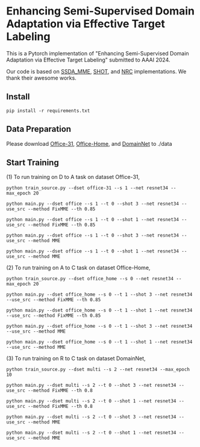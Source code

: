 # Enhancing Semi-Supervised Domain Adaptation via Effective Target Labeling


This is a Pytorch implementation of "Enhancing Semi-Supervised Domain Adaptation via Effective Target Labeling" submitted to AAAI 2024.

Our code is based on [SSDA_MME](https://github.com/VisionLearningGroup/SSDA_MME), [SHOT](https://github.com/tim-learn/SHOT), and [NRC](https://github.com/Albert0147/SFDA_neighbors) implementations.
We thank their awesome works.


## Install

`pip install -r requirements.txt`


## Data Preparation
Please download [Office-31](https://faculty.cc.gatech.edu/~judy/domainadapt/), [Office-Home](http://ai.bu.edu/visda-2017/), and [DomainNet](http://ai.bu.edu/M3SDA/) to ./data

## Start Training
(1) To run training on D to A task on dataset Office-31,

`python train_source.py --dset office-31 --s 1 --net resnet34 --max_epoch 20
`

`python main.py --dset office --s 1 --t 0 --shot 3 --net resnet34 --use_src --method FixMME --th 0.85
`

`python main.py --dset office --s 1 --t 0 --shot 1 --net resnet34 --use_src --method FixMME --th 0.85 
`

`python main.py --dset office --s 1 --t 0 --shot 3 --net resnet34 --use_src --method MME 
`

`python main.py --dset office --s 1 --t 0 --shot 1 --net resnet34 --use_src --method MME 
`

(2) To run training on A to C task on dataset Office-Home,

`python train_source.py --dset office_home --s 0 --net resnet34 --max_epoch 20
`

`python main.py --dset office_home --s 0 --t 1 --shot 3 --net resnet34 --use_src --method FixMME --th 0.85
`

`python main.py --dset office_home --s 0 --t 1 --shot 1 --net resnet34 --use_src --method FixMME --th 0.85 
`

`python main.py --dset office_home --s 0 --t 1 --shot 3 --net resnet34 --use_src --method MME 
`

`python main.py --dset office_home --s 0 --t 1 --shot 1 --net resnet34 --use_src --method MME 
`

(3) To run training on R to C task on dataset DomainNet,

`python train_source.py --dset multi --s 2 --net resnet34 --max_epoch 10
`

`python main.py --dset multi --s 2 --t 0 --shot 3 --net resnet34 --use_src --method FixMME --th 0.8
`

`python main.py --dset multi --s 2 --t 0 --shot 1 --net resnet34 --use_src --method FixMME --th 0.8
`

`python main.py --dset multi --s 2 --t 0 --shot 3 --net resnet34 --use_src --method MME 
`

`python main.py --dset multi --s 2 --t 0 --shot 1 --net resnet34 --use_src --method MME 
`